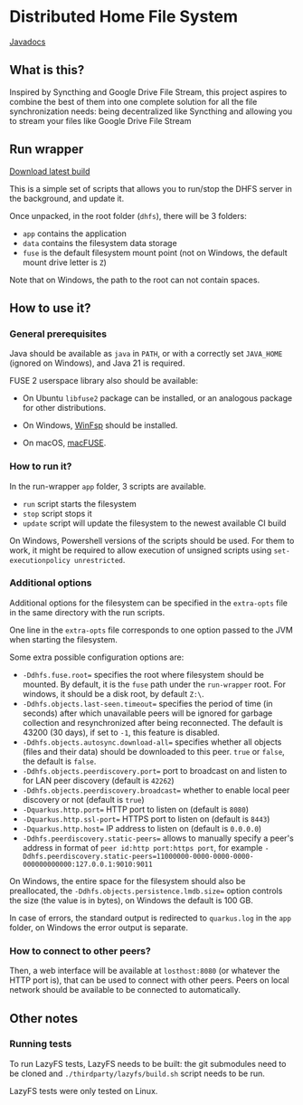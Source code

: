 # Distributed Home File System

[Javadocs](https://usatiuk.github.io/dhfs/)

## What is this?

Inspired by Syncthing and Google Drive File Stream, this project
aspires to combine the best of them into one complete solution for
all the file synchronization needs: being decentralized like
Syncthing and allowing you to stream your files like Google Drive File Stream

## Run wrapper

[Download latest build](https://nightly.link/usatiuk/dhfs/workflows/server/main/Run%20wrapper.zip)

This is a simple set of scripts that allows you to run/stop
the DHFS server in the background, and update it.

Once unpacked, in the root folder (`dhfs`), there will be 3 folders:

- `app` contains the application
- `data` contains the filesystem data storage
- `fuse` is the default filesystem mount point (not on Windows, the default mount drive letter is `Z`)

Note that on Windows, the path to the root can not contain spaces.

## How to use it?

### General prerequisites

Java should be available as `java` in `PATH`, or with a correctly set `JAVA_HOME` (ignored on Windows), and Java 21 is required.

FUSE 2 userspace library also should be available:

- On Ubuntu `libfuse2` package can be installed, or an analogous package for other distributions.

- On Windows, [WinFsp](https://winfsp.dev/) should be installed.

- On macOS, [macFUSE](https://macfuse.github.io/).

### How to run it?

In the run-wrapper `app` folder, 3 scripts are available.

- `run` script starts the filesystem
- `stop` script stops it
- `update` script will update the filesystem to the newest available CI build

On Windows, Powershell versions of the scripts should be used. For them to work, it might be required to allow execution of unsigned scripts using `set-executionpolicy unrestricted`.

### Additional options

Additional options for the filesystem can be specified in the `extra-opts` file in the same directory with the run scripts.

One line in the `extra-opts` file corresponds to one option passed to the JVM when starting the filesystem.

Some extra possible configuration options are:

- `-Ddhfs.fuse.root=` specifies the root where filesystem should be mounted. By default, it is the `fuse` path under the `run-wrapper` root. For windows, it should be a disk root, by default `Z:\`.
- `-Ddhfs.objects.last-seen.timeout=` specifies the period of time (in seconds) after which unavailable peers will be ignored for garbage collection and resynchronized after being reconnected. The default is 43200 (30 days), if set to `-1`, this feature is disabled.
- `-Ddhfs.objects.autosync.download-all=` specifies whether all objects (files and their data) should be downloaded to this peer. `true` or `false`, the default is `false`.
- `-Ddhfs.objects.peerdiscovery.port=` port to broadcast on and listen to for LAN peer discovery (default is `42262`)
- `-Ddhfs.objects.peerdiscovery.broadcast=` whether to enable local peer discovery or not (default is `true`)
- `-Dquarkus.http.port=` HTTP port to listen on (default is `8080`)
- `-Dquarkus.http.ssl-port=` HTTPS port to listen on (default is `8443`)
- `-Dquarkus.http.host=` IP address to listen on (default is `0.0.0.0`)
- `-Ddhfs.peerdiscovery.static-peers=` allows to manually specify a peer's address in format of `peer id:http port:https port`, for example `-Ddhfs.peerdiscovery.static-peers=11000000-0000-0000-0000-000000000000:127.0.0.1:9010:9011`

On Windows, the entire space for the filesystem should also be preallocated, the `-Ddhfs.objects.persistence.lmdb.size=` option controls the size (the value is in bytes), on Windows the default is 100 GB.

In case of errors, the standard output is redirected to `quarkus.log` in the `app` folder, on Windows the error output is separate.

### How to connect to other peers?

Then, a web interface will be available at `losthost:8080` (or whatever the HTTP port is), that can be used to connect with other peers. Peers on local network should be available to be connected to automatically.

## Other notes

### Running tests

To run LazyFS tests, LazyFS needs to be built: the git submodules need to be cloned and `./thirdparty/lazyfs/build.sh` script needs to be run. 

LazyFS tests were only tested on Linux.
